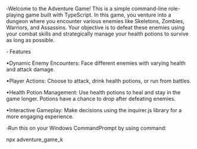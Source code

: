 ▫Welcome to the Adventure Game! This is a simple command-line role-playing game built with TypeScript. In this game, you venture into a dungeon where you encounter various enemies like Skeletons, Zombies, Warriors, and Assassins. Your objective is to defeat these enemies using your combat skills and strategically manage your health potions to survive as long as possible.

▫ Features
 
▪Dynamic Enemy Encounters: Face different enemies with varying health and attack damage.

▪Player Actions: Choose to attack, drink health potions, or run from battles.

▪Health Potion Management: Use health potions to heal and stay in the game longer. Potions have a chance to drop after defeating enemies.

▪Interactive Gameplay: Make decisions using the inquirer.js library for a more engaging experience.

▫Run this on your Windows CommandPrompt by using command:

   npx adventure_game_k
